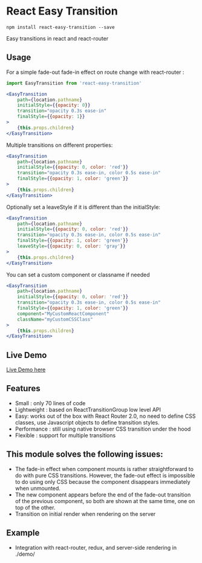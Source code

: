 # React Easy Transition

```
npm install react-easy-transition --save
```

Easy transitions in react and react-router

## Usage

For a simple fade-out fade-in effect on route change with react-router :

```jsx
import EasyTransition from 'react-easy-transition'

<EasyTransition
    path={location.pathname}
    initialStyle={{opacity: 0}}
    transition="opacity 0.3s ease-in"
    finalStyle={{opacity: 1}}
>
    {this.props.children}
</EasyTransition>
```

Multiple transitions on different properties:

```jsx
<EasyTransition
    path={location.pathname}
    initialStyle={{opacity: 0, color: 'red'}}
    transition="opacity 0.3s ease-in, color 0.5s ease-in"
    finalStyle={{opacity: 1, color: 'green'}}
>
    {this.props.children}
</EasyTransition>
```

Optionally set a leaveStyle if it is different than the initialStyle:

```jsx
<EasyTransition
    path={location.pathname}
    initialStyle={{opacity: 0, color: 'red'}}
    transition="opacity 0.3s ease-in, color 0.5s ease-in"
    finalStyle={{opacity: 1, color: 'green'}}
    leaveStyle={{opacity: 0, color: 'gray'}}
>
    {this.props.children}
</EasyTransition>
```

You can set a custom component or classname if needed

```jsx
<EasyTransition
    path={location.pathname}
    initialStyle={{opacity: 0, color: 'red'}}
    transition="opacity 0.3s ease-in, color 0.5s ease-in"
    finalStyle={{opacity: 1, color: 'green'}}
    component="MyCustomReactComponent"
    className="myCustomCSSClass"
>
    {this.props.children}
</EasyTransition>
```

## Live Demo

[Live Demo here](http://misterfresh.github.io/react-easy-transition)

## Features

* Small : only 70 lines of code
* Lightweight : based on ReactTransitionGroup low level API
* Easy: works out of the box with React Router 2.0, no need to define CSS classes, use Javascript objects to define transition styles.
* Performance : still using native browser CSS transition under the hood
* Flexible : support for multiple transitions

## This module solves the following issues:

* The fade-in effect when component mounts is rather straightforward to do with pure CSS transitions. However, the fade-out effect is impossible to do using only CSS because the component disappears immediately when unmounted.
* The new component appears before the end of the fade-out transition of the previous component, so both are shown at the same time, one on top of the other.
* Transition on initial render when rendering on the server

## Example

* Integration with react-router, redux, and server-side rendering in ./demo/
